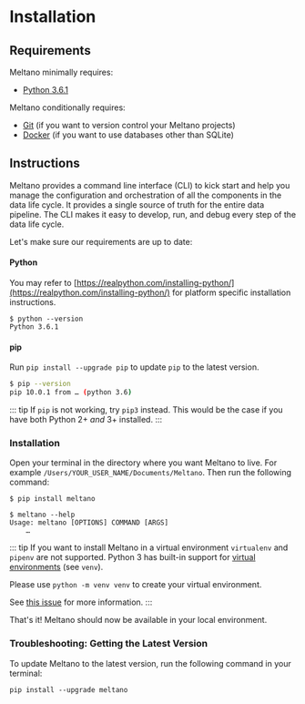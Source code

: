 # Installation

## Requirements

Meltano minimally requires:
- [Python 3.6.1](https://realpython.com/installing-python/)

Meltano conditionally requires:
- [Git](https://git-scm.com/) (if you want to version control your Meltano projects)
- [Docker](https://www.docker.com/get-started) (if you want to use databases other than SQLite)

## Instructions

Meltano provides a command line interface (CLI) to kick start and help you manage the configuration and orchestration of all the components in the data life cycle. It provides a single source of truth for the entire data pipeline. The CLI makes it easy to develop, run, and debug every step of the data life cycle.

Let's make sure our requirements are up to date:

#### Python
You may refer to [https://realpython.com/installing-python/](https://realpython.com/installing-python/) for platform specific installation instructions.

```
$ python --version
Python 3.6.1
```

#### pip
Run `pip install --upgrade pip` to update `pip` to the latest version.

```bash
$ pip --version
pip 10.0.1 from … (python 3.6)
```

::: tip
If `pip` is not working, try `pip3` instead. This would be the case if you have both Python 2+ *and* 3+ installed.
:::

### Installation

Open your terminal in the directory where you want Meltano to live. For example `/Users/YOUR_USER_NAME/Documents/Meltano`. Then run the following command:

```
$ pip install meltano
```

```
$ meltano --help
Usage: meltano [OPTIONS] COMMAND [ARGS]
    …
```

::: tip
If you want to install Meltano in a virtual environment `virtualenv` and `pipenv` are not supported. Python 3 has built-in support for [virtual environments](https://docs.python.org/3/tutorial/venv.html) (see `venv`).

Please use `python -m venv venv` to create your virtual environment.

See [this issue](https://gitlab.com/meltano/meltano/issues/141) for more information.
:::

That's it! Meltano should now be available in your local environment.

### Troubleshooting: Getting the Latest Version

To update Meltano to the latest version, run the following command in your terminal:

```
pip install --upgrade meltano
```

